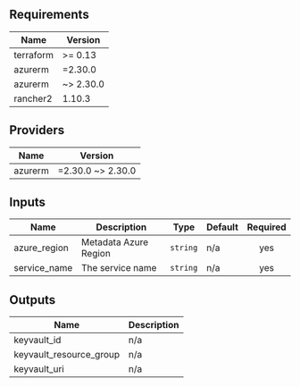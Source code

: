 ## Requirements

| Name | Version |
|------|---------|
| terraform | >= 0.13 |
| azurerm | =2.30.0 |
| azurerm | ~> 2.30.0 |
| rancher2 | 1.10.3 |

## Providers

| Name | Version |
|------|---------|
| azurerm | =2.30.0 ~> 2.30.0 |

## Inputs

| Name | Description | Type | Default | Required |
|------|-------------|------|---------|:--------:|
| azure\_region | Metadata Azure Region | `string` | n/a | yes |
| service\_name | The service name | `string` | n/a | yes |

## Outputs

| Name | Description |
|------|-------------|
| keyvault\_id | n/a |
| keyvault\_resource\_group | n/a |
| keyvault\_uri | n/a |

